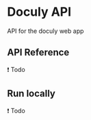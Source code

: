 # Doculy API

API for the doculy web app

## API Reference

:exclamation: Todo

## Run locally

:exclamation: Todo
